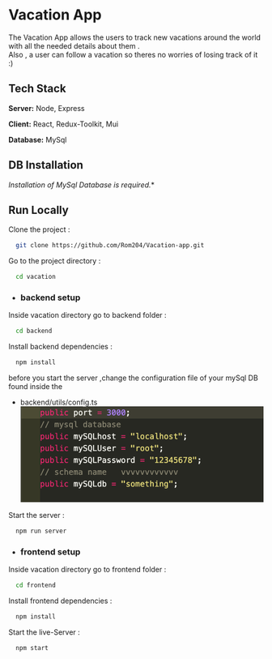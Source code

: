 
# Vacation App

The Vacation App allows the users to track new vacations around the world with all the needed details about them .  
Also , a user can follow a vacation so theres no worries of losing track of it :)


## Tech Stack

**Server:** Node, Express

**Client:** React, Redux-Toolkit, Mui

**Database:** MySql


## DB Installation

*Installation of MySql Database is required.**


    

## Run Locally

Clone the project :

```bash
  git clone https://github.com/Rom204/Vacation-app.git
```

Go to the project directory :  
```bash
  cd vacation
```
* ### backend setup
Inside vacation directory go to backend folder :

```bash
  cd backend
```

Install backend dependencies :

```bash
  npm install
```
before you start the server ,change the configuration file of your mySql DB found inside the  
 - backend/utils/config.ts
![App Screenshot](https://raw.githubusercontent.com/Rom204/Vacation-app/main/assets/Screenshot%202022-12-31%20at%2012.35.18.png)

Start the server :

```bash
  npm run server
```
* ### frontend setup
Inside vacation directory go to frontend folder :

```bash
  cd frontend 
```

Install frontend dependencies :

```bash
  npm install
```

Start the live-Server :

```bash
  npm start
```

